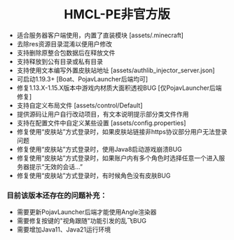 <h1 align="center">HMCL-PE非官方版</h1>

- 适合服务器客户端使用，内置了直装模块 [assets/.minecraft]
- 去除res资源目录混淆以便用户修改
- 支持删除原整合包数据后在释放文件
- 支持释放到公有目录或私有目录
- 支持使用文本编写外置皮肤站地址 [assets/authlib_injector_server.json]
- 可启动1.19.3+ [Boat、PojavLauncher后端均可]
- 修复1.13.X-1.15.X版本中游戏内材质大面积透视BUG [仅PojavLauncher后端修复]
- 支持自定义布局文件 [assets/control/Default]
- 提供源码让用户自行改动项目，有文本说明提示部分类文件作用
- 支持在配置文件中自定义某些设置 [assets/config.properties]
- 修复使用“皮肤站”方式登录时，如果皮肤站链接非https协议部分用户无法登录问题
- 修复使用“皮肤站”方式登录时，使用Java8启动游戏崩溃BUG
- 修复使用“皮肤站”方式登录时，如果账户内有多个角色时选择任意一个进入服务器提示“无效的会话...”
- 修复使用“皮肤站”方式登录时，有时候角色没有皮肤BUG

<h3>目前该版本还存在的问题补充：</h3>

- 需要更新PojavLauncher后端才能使用Angle渲染器
- 需要修复按键的"视角跟随"功能引发的乱飞BUG
- 需要增加Java11、Java21运行环境
